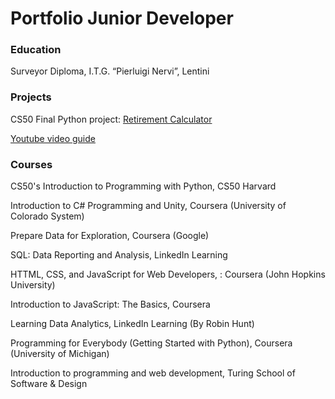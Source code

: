 # Portfolio Junior Developer
 
### Education
Surveyor Diploma, I.T.G. “Pierluigi Nervi”, Lentini

### Projects
CS50 Final Python project: [Retirement Calculator](https://github.com/Dimasx93/Portfolio/tree/main/Dimasx93-cs50-problems-2022-python-project)

[Youtube video guide](https://www.youtube.com/watch?v=FFTFLssVJS4&ab_channel=StefanoDiMauro)


### Courses
CS50's Introduction to Programming with Python, CS50 Harvard

Introduction to C# Programming and Unity, Coursera (University of Colorado System)

Prepare Data for Exploration, Coursera (Google)

SQL: Data Reporting and Analysis, LinkedIn Learning

HTTML, CSS, and JavaScript for Web Developers, : Coursera (John Hopkins University)

Introduction to JavaScript: The Basics, Coursera

Learning Data Analytics, LinkedIn Learning (By Robin Hunt)

Programming for Everybody (Getting Started with Python), Coursera (University of Michigan)

Introduction to programming and web development, Turing School of Software & Design
